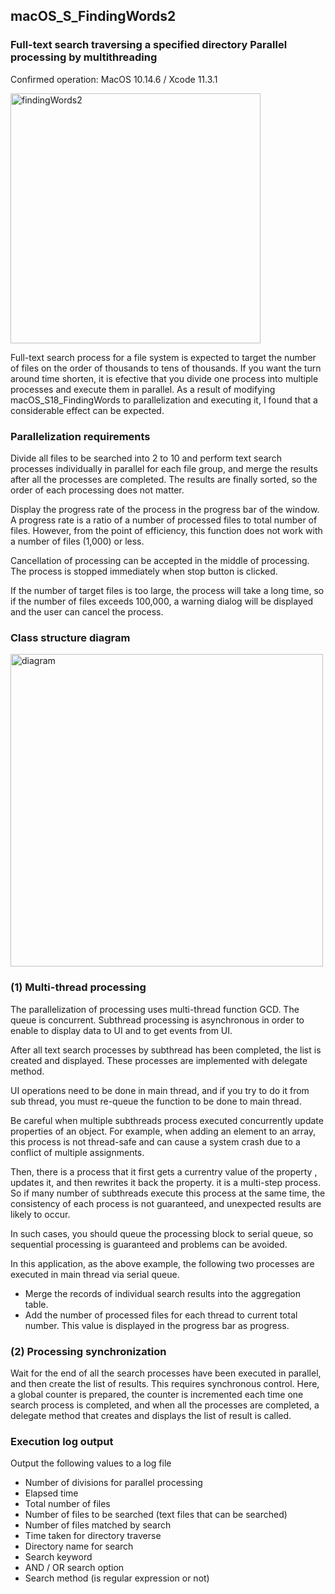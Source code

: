 ## macOS_S_FindingWords2
### Full-text search traversing a specified directory Parallel processing by multithreading

Confirmed operation: MacOS 10.14.6 / Xcode 11.3.1

<img src="http://mikomokaru.sakura.ne.jp/data/B43/findingWords2.png" alt="findingWords2" title="findingWords2" width="400">

Full-text search process for a file system is expected to target the number of files on the order of thousands to tens of thousands. If you want the turn around time shorten, it is efective that you divide one process into multiple processes and execute them in parallel. As a result of modifying macOS_S18_FindingWords to parallelization and executing it, I found that a considerable effect can be expected.

### Parallelization requirements
Divide all files to be searched into 2 to 10 and perform text search processes individually in parallel for each file group, and merge the results after all the processes are completed. The results are finally sorted, so the order of each processing does not matter.

Display the progress rate of the process in the progress bar of the window. A progress rate is a ratio of a number of processed files to total number of files. However, from the point of efficiency, this function does not work with a number of files (1,000) or less.

Cancellation of processing can be accepted in the middle of processing. The process is stopped immediately when stop button is clicked.

If the number of target files is too large, the process will take a long time, so if the number of files exceeds 100,000, a warning dialog will be displayed and the user can cancel the process.

### Class structure diagram

<img src="http://mikomokaru.sakura.ne.jp/data/B43/findingWords2-2.png" alt="diagram" title="diagram" width="500">

### (1) Multi-thread processing
The parallelization of processing uses multi-thread function GCD. The queue is concurrent. Subthread processing is asynchronous in order to enable to display data to UI and to get events from UI.

After all text search processes by subthread has been completed, the list is created and displayed. These processes are implemented with delegate method.

UI operations need to be done in main thread, and if you try to do it from sub thread, you must re-queue the function to be done to main thread.

Be careful when multiple subthreads process executed concurrently update properties of an object. For example, when adding an element to an array, this process is not thread-safe and can cause a system crash due to a conflict of multiple assignments.

Then, there is a process that it first gets a currentry value of the property , updates it, and then rewrites it back the property. it is a multi-step process. So if many number of subthreads execute this process at the same time, the consistency of each process is not guaranteed, and unexpected results are likely to occur.

In such cases, you should queue the processing block to serial queue, so sequential processing is guaranteed and problems can be avoided.

In this application, as the above example, the following two processes are executed in main thread via serial queue.
* Merge the records of individual search results into the aggregation table.
* Add the number of processed files for each thread to current total number. This value is displayed in the progress bar as progress.

### (2) Processing synchronization
Wait for the end of all the search processes have been executed in parallel, and then create the list of results. This requires synchronous control. Here, a global counter is prepared, the counter is incremented each time one search process is completed, and when all the processes are completed, a delegate method that creates and displays the list of result is called.

### Execution log output
Output the following values to a log file
* Number of divisions for parallel processing
* Elapsed time
* Total number of files
* Number of files to be searched (text files that can be searched)
* Number of files matched by search
* Time taken for directory traverse
* Directory name for search
* Search keyword
* AND / OR search option
* Search method (is regular expression or not)


